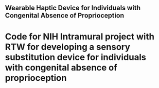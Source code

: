 ## Wearable Haptic Device for Individuals with Congenital Absence of Proprioception
# Code for NIH Intramural project with RTW for developing a sensory substitution device for individuals with congenital absence of proprioception

